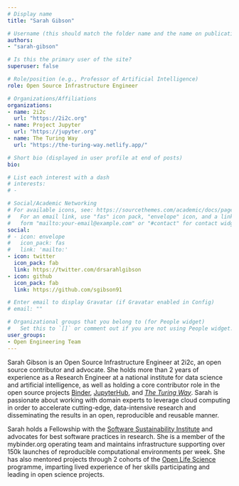 ```yaml
---
# Display name
title: "Sarah Gibson"

# Username (this should match the folder name and the name on publications)
authors:
- "sarah-gibson"

# Is this the primary user of the site?
superuser: false

# Role/position (e.g., Professor of Artificial Intelligence)
role: Open Source Infrastructure Engineer

# Organizations/Affiliations
organizations:
- name: 2i2c
  url: "https://2i2c.org"
- name: Project Jupyter
  url: "https://jupyter.org"
- name: The Turing Way
  url: "https://the-turing-way.netlify.app/"

# Short bio (displayed in user profile at end of posts)
bio:

# List each interest with a dash
# interests:
# -

# Social/Academic Networking
# For available icons, see: https://sourcethemes.com/academic/docs/page-builder/#icons
#   For an email link, use "fas" icon pack, "envelope" icon, and a link in the
#   form "mailto:your-email@example.com" or "#contact" for contact widget.
social:
# - icon: envelope
#   icon_pack: fas
#   link: 'mailto:'
- icon: twitter
  icon_pack: fab
  link: https://twitter.com/drsarahlgibson
- icon: github
  icon_pack: fab
  link: https://github.com/sgibson91

# Enter email to display Gravatar (if Gravatar enabled in Config)
# email: ""

# Organizational groups that you belong to (for People widget)
#   Set this to `[]` or comment out if you are not using People widget.
user_groups:
- Open Engineering Team
---
```


Sarah Gibson is an Open Source Infrastructure Engineer at 2i2c, an open source contributor and advocate.
She holds more than 2 years of experience as a Research Engineer at a national institute for data science and artificial intelligence, as well as holding a core contributor role in the open source projects [Binder](https://jupyter.org/binder), [JupyterHub](https://jupyter.org/hub), and [_The Turing Way_](https://the-turing-way.netlify.app/).
Sarah is passionate about working with domain experts to leverage cloud computing in order to accelerate cutting-edge, data-intensive research and disseminating the results in an open, reproducible and reusable manner.

Sarah holds a Fellowship with the [Software Sustainability Institute](https://software.ac.uk) and advocates for best software practices in research.
She is a member of the mybinder.org operating team and maintains infrastructure supporting over 150k launches of reproducible computational environments per week.
She has also mentored projects through 2 cohorts of the [Open Life Science](https://openlifesci.org) programme, imparting lived experience of her skills participating and leading in open science projects.
